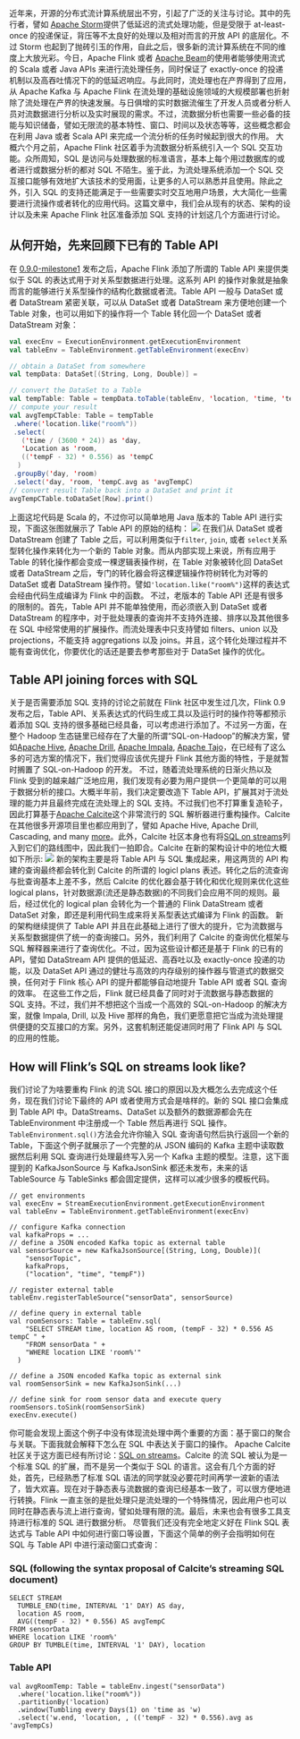 近年来，开源的分布式流计算系统层出不穷，引起了广泛的关注与讨论。其中的先行者，譬如 [Apache Storm](https://storm.apache.org/)提供了低延迟的流式处理功能，但是受限于 at-least-once 的投递保证，背压等不太良好的处理以及相对而言的开放 API 的底层化。不过 Storm 也起到了抛砖引玉的作用，自此之后，很多新的流计算系统在不同的维度上大放光彩。今日，Apache Flink 或者 [Apache Beam](https://beam.incubator.apache.org/)的使用者能够使用流式的 Scala 或者 Java APIs 来进行流处理任务，同时保证了 exactly-once 的投递机制以及高吞吐情况下的的低延迟响应。与此同时，流处理也在产界得到了应用，从 Apache Kafka 与 Apache Flink 在流处理的基础设施领域的大规模部署也折射除了流处理在产界的快速发展。与日俱增的实时数据流催生了开发人员或者分析人员对流数据进行分析以及实时展现的需求。不过，流数据分析也需要一些必备的技能与知识储备，譬如无限流的基本特性、窗口、时间以及状态等等，这些概念都会在利用 Java 或者 Scala API 来完成一个流分析的任务时候起到很大的作用。
大概六个月之前，Apache Flink 社区着手为流数据分析系统引入一个 SQL 交互功能。众所周知，SQL 是访问与处理数据的标准语言，基本上每个用过数据库的或者进行或数据分析的都对 SQL 不陌生。鉴于此，为流处理系统添加一个 SQL 交互接口能够有效地扩大该技术的受用面，让更多的人可以熟悉并且使用。除此之外，引入 SQL 的支持还能满足于一些需要实时交互地用户场景，大大简化一些需要进行流操作或者转化的应用代码。这篇文章中，我们会从现有的状态、架构的设计以及未来 Apache Flink 社区准备添加 SQL 支持的计划这几个方面进行讨论。

## 从何开始，先来回顾下已有的 Table API

在 [0.9.0-milestone1](http://flink.apache.org/news/2015/04/13/release-0.9.0-milestone1.html) 发布之后，Apache Flink 添加了所谓的 Table API 来提供类似于 SQL 的表达式用于对关系型数据进行处理。这系列 API 的操作对象就是抽象而言的能够进行关系型操作的结构化数据或者流。Table API 一般与 DataSet 或者 DataStream 紧密关联，可以从 DataSet 或者 DataStream 来方便地创建一个 Table 对象，也可以用如下的操作将一个 Table 转化回一个 DataSet 或者 DataStream 对象：

```scala
val execEnv = ExecutionEnvironment.getExecutionEnvironment
val tableEnv = TableEnvironment.getTableEnvironment(execEnv)

// obtain a DataSet from somewhere
val tempData: DataSet[(String, Long, Double)] =

// convert the DataSet to a Table
val tempTable: Table = tempData.toTable(tableEnv, 'location, 'time, 'tempF)
// compute your result
val avgTempCTable: Table = tempTable
 .where('location.like("room%"))
 .select(
   ('time / (3600 * 24)) as 'day,
   'Location as 'room,
   (('tempF - 32) * 0.556) as 'tempC
  )
 .groupBy('day, 'room)
 .select('day, 'room, 'tempC.avg as 'avgTempC)
// convert result Table back into a DataSet and print it
avgTempCTable.toDataSet[Row].print()
```

上面这坨代码是 Scala 的，不过你可以简单地用 Java 版本的 Table API 进行实现，下面这张图就展示了 Table API 的原始的结构：
![](http://flink.apache.org/img/blog/stream-sql/old-table-api.png)
在我们从 DataSet 或者 DataStream 创建了 Table 之后，可以利用类似于`filter`, `join`, 或者 `select`关系型转化操作来转化为一个新的 Table 对象。而从内部实现上来说，所有应用于 Table 的转化操作都会变成一棵逻辑表操作树，在 Table 对象被转化回 DataSet 或者 DataStream 之后，专门的转化器会将这棵逻辑操作符树转化为对等的 DataSet 或者 DataStream 操作符。譬如`'location.like("room%")`这样的表达式会经由代码生成编译为 Flink 中的函数。
不过，老版本的 Table API 还是有很多的限制的。首先，Table API 并不能单独使用，而必须嵌入到 DataSet 或者 DataStream 的程序中，对于批处理表的查询并不支持外连接、排序以及其他很多在 SQL 中经常使用的扩展操作。而流处理表中只支持譬如 filters、union 以及 projections，不能支持 aggregations 以及 joins。并且，这个转化处理过程并不能有查询优化，你要优化的话还是要去参考那些对于 DataSet 操作的优化。

## Table API joining forces with SQL

关于是否需要添加 SQL 支持的讨论之前就在 Flink 社区中发生过几次，Flink 0.9 发布之后，Table API、关系表达式的代码生成工具以及运行时的操作符等都预示着添加 SQL 支持的很多基础已经具备，可以考虑进行添加了。不过另一方面，在整个 Hadoop 生态链里已经存在了大量的所谓“SQL-on-Hadoop”的解决方案，譬如[Apache Hive](https://hive.apache.org/), [Apache Drill](https://drill.apache.org/), [Apache Impala](http://impala.io/), [Apache Tajo](https://tajo.apache.org/)，在已经有了这么多的可选方案的情况下，我们觉得应该优先提升 Flink 其他方面的特性，于是就暂时搁置了 SQL-on-Hadoop 的开发。
不过，随着流处理系统的日渐火热以及 Flink 受到的越来越广泛地应用，我们发现有必要为用户提供一个更简单的可以用于数据分析的接口。大概半年前，我们决定要改造下 Table API，扩展其对于流处理的能力并且最终完成在流处理上的 SQL 支持。不过我们也不打算重复造轮子，因此打算基于[Apache Calcite](https://calcite.apache.org/)这个非常流行的 SQL 解析器进行重构操作。Calcite 在其他很多开源项目里也都应用到了，譬如 Apache Hive, Apache Drill, Cascading, and many [more](https://calcite.apache.org/docs/powered_by.html)。此外，Calcite 社区本身也有将[SQL on streams](https://calcite.apache.org/docs/stream.html)列入到它们的路线图中，因此我们一拍即合。Calcite 在新的架构设计中的地位大概如下所示:
![](http://flink.apache.org/img/blog/stream-sql/new-table-api.png)
新的架构主要是将 Table API 与 SQL 集成起来，用这两货的 API 构建的查询最终都会转化到 Calcite 的所谓的 logicl plans 表述。转化之后的流查询与批查询基本上差不多，然后 Calcite 的优化器会基于转化和优化规则来优化这些 logical plans，针对数据源(流还是静态数据)的不同我们会应用不同的规则。最后，经过优化的 logical plan 会转化为一个普通的 Flink DataStream 或者 DataSet 对象，即还是利用代码生成来将关系型表达式编译为 Flink 的函数。
新的架构继续提供了 Table API 并且在此基础上进行了很大的提升，它为流数据与关系型数据提供了统一的查询接口。另外，我们利用了 Calcite 的查询优化框架与 SQL 解释器来进行了查询优化。不过，因为这些设计都还是基于 Flink 的已有的 API，譬如 DataStream API 提供的低延迟、高吞吐以及 exactly-once 投递的功能，以及 DataSet API 通过的健壮与高效的内存级别的操作器与管道式的数据交换，任何对于 Flink 核心 API 的提升都能够自动地提升 Table API 或者 SQL 查询的效率。
在这些工作之后，Flink 就已经具备了同时对于流数据与静态数据的 SQL 支持。不过，我们并不想把这个当成一个高效的 SQL-on-Hadoop 的解决方案，就像 Impala, Drill, 以及 Hive 那样的角色，我们更愿意把它当成为流处理提供便捷的交互接口的方案。另外，这套机制还能促进同时用了 Flink API 与 SQL 的应用的性能。

## How will Flink’s SQL on streams look like?

我们讨论了为啥要重构 Flink 的流 SQL 接口的原因以及大概怎么去完成这个任务，现在我们讨论下最终的 API 或者使用方式会是啥样的。新的 SQL 接口会集成到 Table API 中。DataStreams、DataSet 以及额外的数据源都会先在 TableEnvironment 中注册成一个 Table 然后再进行 SQL 操作。`TableEnvironment.sql()`方法会允许你输入 SQL 查询语句然后执行返回一个新的 Table，下面这个例子就展示了一个完整的从 JSON 编码的 Kafka 主题中读取数据然后利用 SQL 查询进行处理最终写入另一个 Kafka 主题的模型。注意，这下面提到的 KafkaJsonSource 与 KafkaJsonSink 都还未发布，未来的话 TableSource 与 TableSinks 都会固定提供，这样可以减少很多的模板代码。

```
// get environments
val execEnv = StreamExecutionEnvironment.getExecutionEnvironment
val tableEnv = TableEnvironment.getTableEnvironment(execEnv)

// configure Kafka connection
val kafkaProps = ...
// define a JSON encoded Kafka topic as external table
val sensorSource = new KafkaJsonSource[(String, Long, Double)](
    "sensorTopic",
    kafkaProps,
    ("location", "time", "tempF"))

// register external table
tableEnv.registerTableSource("sensorData", sensorSource)

// define query in external table
val roomSensors: Table = tableEnv.sql(
    "SELECT STREAM time, location AS room, (tempF - 32) * 0.556 AS tempC " +
    "FROM sensorData " +
    "WHERE location LIKE 'room%'"
  )

// define a JSON encoded Kafka topic as external sink
val roomSensorSink = new KafkaJsonSink(...)

// define sink for room sensor data and execute query
roomSensors.toSink(roomSensorSink)
execEnv.execute()
```

你可能会发现上面这个例子中没有体现流处理中两个重要的方面：基于窗口的聚合与关联。下面我就会解释下怎么在 SQL 中表达关于窗口的操作。 Apache Calcite 社区关于这方面已经有所讨论：[SQL on streams](https://calcite.apache.org/docs/stream.html)。Calcite 的流 SQL 被认为是一个标准 SQL 的扩展，而不是另一个类似于 SQL 的语言。这会有几个方面的好处，首先，已经熟悉了标准 SQL 语法的同学就没必要花时间再学一波新的语法了，皆大欢喜。现在对于静态表与流数据的查询已经基本一致了，可以很方便地进行转换。Flink 一直主张的是批处理只是流处理的一个特殊情况，因此用户也可以同时在静态表与流上进行查询，譬如处理有限的流。最后，未来也会有很多工具支持进行标准的 SQL 进行数据分析。
尽管我们还没有完全地定义好在 Flink SQL 表达式与 Table API 中如何进行窗口等设置，下面这个简单的例子会指明如何在 SQL 与 Table API 中进行滚动窗口式查询：

### SQL (following the syntax proposal of Calcite’s streaming SQL document)

```
SELECT STREAM
  TUMBLE_END(time, INTERVAL '1' DAY) AS day,
  location AS room,
  AVG((tempF - 32) * 0.556) AS avgTempC
FROM sensorData
WHERE location LIKE 'room%'
GROUP BY TUMBLE(time, INTERVAL '1' DAY), location
```

### Table API

```
val avgRoomTemp: Table = tableEnv.ingest("sensorData")
  .where('location.like("room%"))
  .partitionBy('location)
  .window(Tumbling every Days(1) on 'time as 'w)
  .select('w.end, 'location, , (('tempF - 32) * 0.556).avg as 'avgTempCs)
```
